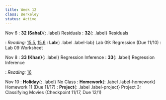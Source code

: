 ```yaml
---
title: Week 12
class: Berkeley
status: Active
---
```


Nov 6
: **32 (Sahai)**{: .label} Residuals
: **32**{: .label} Residuals
  <!-- : [Slides]() &#8226; [Demos]()-->
   <!-- &#8226; [Video](https://bcourses.berkeley.edu/courses/1528314/external_tools/78985) -->
: *Reading:* [15.5](https://inferentialthinking.com/chapters/15/5/Visual_Diagnostics.html), [15.6](https://inferentialthinking.com/chapters/15/6/Numerical_Diagnostics.html)
: **Lab**{: .label .label-lab} Lab 09: Regression (Due 11/10)
  : Lab 09 Worksheet

Nov 8
: **33 (Khan)**{: .label} Regression Inference
: **33**{: .label} Regression Inference
  <!-- : [Slides]() &#8226; [Demos]()-->
   <!-- &#8226; [Video](https://bcourses.berkeley.edu/courses/1528314/external_tools/78985) -->
: *Reading:* [16](https://inferentialthinking.com/chapters/16/Inference_for_Regression.html)

Nov 10
: **Holiday**{: .label} No Class
: **Homework**{: .label .label-homework} Homework 11 (Due 11/17)
: **Project**{: .label .label-project} Project 3: Classifying Movies (Checkpoint 11/17, Due 12/1)